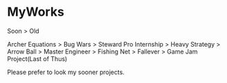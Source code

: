 # MyWorks
Soon > Old

Archer Equations > Bug Wars > Steward Pro Internship > Heavy Strategy > Arrow Ball > Master Engineer > Fishing Net > Fallever > Game Jam Project(Last of Thus)

Please prefer to look my sooner projects.
